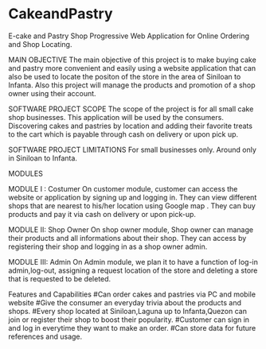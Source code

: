 # CakeandPastry
E-cake and Pastry Shop Progressive Web Application for Online Ordering and Shop Locating.

MAIN OBJECTIVE 
The main objective of this project is to make buying cake and pastry more convenient and easily using a website application that can also be used to locate the positon of the store in the area of Siniloan to Infanta. Also this project will manage the products and promotion of a shop owner using their account.

SOFTWARE PROJECT SCOPE 
The scope of the project is for all small cake shop businesses. This application will be used by the consumers. Discovering cakes and pastries by location and adding their favorite treats to the cart which is payable through cash on delivery or upon pick up. 

SOFTWARE PROJECT LIMITATIONS 
For small businesses only. 
Around only in Siniloan to Infanta. 

MODULES

MODULE I : Costumer
On customer module, customer can access the website or application by signing up and logging in. They can view different shops that are nearest to his/her location using Google map . They can buy products and pay it via cash on delivery or upon pick-up.

MODULE II: Shop Owner
On shop owner module, Shop owner can manage their products 
and all informations about their shop. They can access by registering their shop and logging in as a shop owner admin. 

MODULE III: Admin
On Admin module, we plan it to have a function of log-in
admin,log-out, assigning a request location of the store and deleting a store that is requested to be deleted.

Features and Capabilities
#Can order cakes and pastries via PC and mobile website
#Give the consumer an everyday trivia about the products and shops.
#Every shop located at Siniloan,Laguna up to Infanta,Quezon can join or register their shop to boost their popularity.
#Customer can sign in and log in everytime they want to make an order.
#Can store data for future references and usage.
